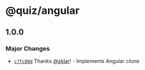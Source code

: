 # @quiz/angular

## 1.0.0

### Major Changes

- [`c7fc09d`](https://github.com/sklar/quiz/commit/c7fc09d513d1e138808c176866d4e517bd77e0eb) Thanks [@sklar](https://github.com/sklar)! - Implements Angular clone
